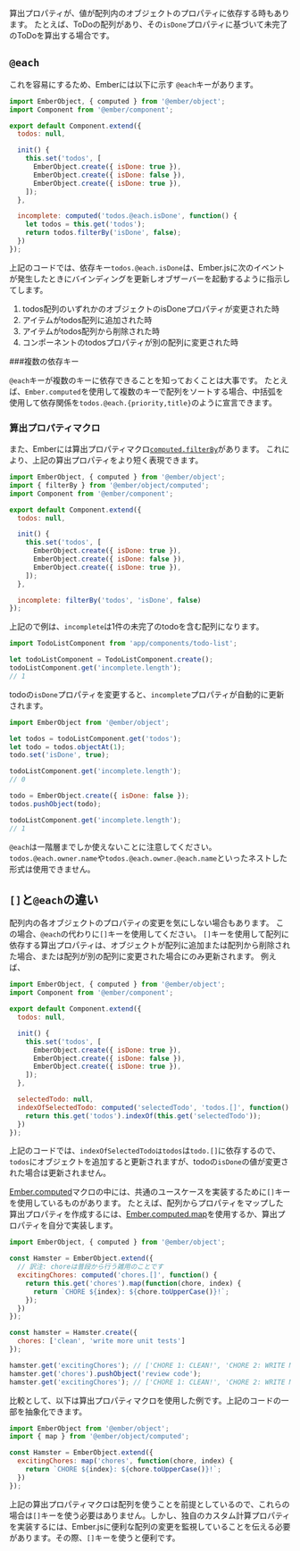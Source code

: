 <!--
Sometimes you have a computed property whose value depends on the properties of
items in an array. For example, you may have an array of todo items, and want
to calculate the incomplete todo's based on their `isDone` property.
-->

算出プロパティが、値が配列内のオブジェクトのプロパティに依存する時もあります。
たとえば、ToDoの配列があり、その`isDone`プロパティに基づいて未完了のToDoを算出する場合です。

## `@each`

<!--
To facilitate this, Ember provides the `@each` key illustrated below:
-->

これを容易にするため、Emberには以下に示す `@each`キーがあります。

```app/components/todo-list.js
import EmberObject, { computed } from '@ember/object';
import Component from '@ember/component';

export default Component.extend({
  todos: null,

  init() {
    this.set('todos', [
      EmberObject.create({ isDone: true }),
      EmberObject.create({ isDone: false }),
      EmberObject.create({ isDone: true }),
    ]);
  },

  incomplete: computed('todos.@each.isDone', function() {
    let todos = this.get('todos');
    return todos.filterBy('isDone', false);
  })
});
```

<!--
Here, the dependent key `todos.@each.isDone` instructs Ember.js to update bindings
and fire observers when any of the following events occurs:
-->

上記のコードでは、依存キー`todos.@each.isDone`は、Ember.jsに次のイベントが発生したときにバインディングを更新しオブザーバーを起動するように指示してします。

<!--
1. The `isDone` property of any of the objects in the `todos` array changes.
2. An item is added to the `todos` array.
3. An item is removed from the `todos` array.
4. The `todos` property of the component is changed to a different array.
-->

1. todos配列のいずれかのオブジェクトのisDoneプロパティが変更された時
2. アイテムがtodos配列に追加された時
3. アイテムがtodos配列から削除された時
4. コンポーネントのtodosプロパティが別の配列に変更された時

<!--
### Multiple Dependent Keys
-->

###複数の依存キー

<!--
It's important to note that the `@each` key can be dependent on more than one key.
For example, if you are using `Ember.computed` to sort an array by multiple keys,
you would declare the dependency with braces: `todos.@each.{priority,title}`
-->

`@each`キーが複数のキーに依存できることを知っておくことは大事です。
たとえば、`Ember.computed`を使用して複数のキーで配列をソートする場合、中括弧を使用して依存関係を`todos.@each.{priority,title}`のように宣言できます。

<!--
### Computed Property Macros
-->

### 算出プロパティマクロ

<!--
Ember also provides a computed property macro
[`computed.filterBy`](https://www.emberjs.com/api/ember/2.16/classes/@ember%2Fobject%2Fcomputed/methods/alias?anchor=filterBy&show=inherited%2Cprotected%2Cprivate%2Cdeprecated),
which is a shorter way of expressing the above computed property:
-->

また、Emberには算出プロパティマクロ[`computed.filterBy`](https://www.emberjs.com/api/ember/2.16/classes/@ember%2Fobject%2Fcomputed/methods/alias?anchor=filterBy&show=inherited%2Cprotected%2Cprivate%2Cdeprecated)があります。
これにより、上記の算出プロパティをより短く表現できます。

```app/components/todo-list.js
import EmberObject, { computed } from '@ember/object';
import { filterBy } from '@ember/object/computed';
import Component from '@ember/component';

export default Component.extend({
  todos: null,

  init() {
    this.set('todos', [
      EmberObject.create({ isDone: true }),
      EmberObject.create({ isDone: false }),
      EmberObject.create({ isDone: true }),
    ]);
  },

  incomplete: filterBy('todos', 'isDone', false)
});
```

<!--
In both of the examples above, `incomplete` is an array containing the single incomplete todo:
-->

上記ので例は、`incomplete`は1件の未完了のtodoを含む配列になります。

```javascript
import TodoListComponent from 'app/components/todo-list';

let todoListComponent = TodoListComponent.create();
todoListComponent.get('incomplete.length');
// 1
```

<!--
If we change the todo's `isDone` property, the `incomplete` property is updated
automatically:
-->

todoの`isDone`プロパティを変更すると、`incomplete`プロパティが自動的に更新されます。

```javascript
import EmberObject from '@ember/object';

let todos = todoListComponent.get('todos');
let todo = todos.objectAt(1);
todo.set('isDone', true);

todoListComponent.get('incomplete.length');
// 0

todo = EmberObject.create({ isDone: false });
todos.pushObject(todo);

todoListComponent.get('incomplete.length');
// 1
```

<!--
Note that `@each` only works one level deep. You cannot use nested forms like
`todos.@each.owner.name` or `todos.@each.owner.@each.name`.
-->

`@each`は一階層までしか使えないことに注意してください。
`todos.@each.owner.name`や`todos.@each.owner.@each.name`といったネストした形式は使用できません。

<!--
## `[]` vs `@each`
-->

## `[]`と`@each`の違い

<!--
Sometimes you don't care if properties of individual array items change. In this
case use the `[]` key instead of `@each`. Computed properties dependent on an array
using the `[]` key will only update if items are added to or removed from the array,
or if the array property is set to a different array. For example:
-->

配列内の各オブジェクトのプロパティの変更を気にしない場合もあります。
この場合、`@each`の代わりに`[]`キーを使用してください。
`[]`キーを使用して配列に依存する算出プロパティは、オブジェクトが配列に追加または配列から削除された場合、または配列が別の配列に変更された場合にのみ更新されます。
例えば、

```app/components/todo-list.js
import EmberObject, { computed } from '@ember/object';
import Component from '@ember/component';

export default Component.extend({
  todos: null,

  init() {
    this.set('todos', [
      EmberObject.create({ isDone: true }),
      EmberObject.create({ isDone: false }),
      EmberObject.create({ isDone: true }),
    ]);
  },

  selectedTodo: null,
  indexOfSelectedTodo: computed('selectedTodo', 'todos.[]', function() {
    return this.get('todos').indexOf(this.get('selectedTodo'));
  })
});
```

<!--
Here, `indexOfSelectedTodo` depends on `todos.[]`, so it will update if we add an item
to `todos`, but won't update if the value of `isDone` on a `todo` changes.
-->

上記のコードでは、`indexOfSelectedTodoはtodos`は`todo.[]`に依存するので、`todos`にオブジェクトを追加すると更新されますが、todoの`isDone`の値が変更された場合は更新されません。

<!--
Several of the [Ember.computed](https://www.emberjs.com/api/ember/2.16/classes/@ember%2Fobject%2Fcomputed) macros
utilize the `[]` key to implement common use-cases. For instance, to
create a computed property that mapped properties from an array, you could use
[Ember.computed.map](https://www.emberjs.com/api/ember/2.16/classes/@ember%2Fobject%2Fcomputed/methods/map?anchor=map)
or build the computed property yourself:
-->


[Ember.computed](https://www.emberjs.com/api/ember/2.16/classes/@ember%2Fobject%2Fcomputed)マクロの中には、共通のユースケースを実装するために`[]`キーを使用しているものがあります。
たとえば、配列からプロパティをマップした算出プロパティを作成するには、[Ember.computed.map](https://www.emberjs.com/api/ember/2.16/classes/@ember%2Fobject%2Fcomputed/methods/map?anchor=map)を使用するか、算出プロパティを自分で実装します。


<!--
```javascript
import EmberObject, { computed } from '@ember/object';

const Hamster = EmberObject.extend({
  excitingChores: computed('chores.[]', function() {
    return this.get('chores').map(function(chore, index) {
      return `CHORE ${index}: ${chore.toUpperCase()}!`;
    });
  })
});

const hamster = Hamster.create({
  chores: ['clean', 'write more unit tests']
});

hamster.get('excitingChores'); // ['CHORE 1: CLEAN!', 'CHORE 2: WRITE MORE UNIT TESTS!']
hamster.get('chores').pushObject('review code');
hamster.get('excitingChores'); // ['CHORE 1: CLEAN!', 'CHORE 2: WRITE MORE UNIT TESTS!', 'CHORE 3: REVIEW CODE!']
```
-->

```javascript
import EmberObject, { computed } from '@ember/object';

const Hamster = EmberObject.extend({
  // 訳注: choreは普段から行う雑用のことです
  excitingChores: computed('chores.[]', function() {
    return this.get('chores').map(function(chore, index) {
      return `CHORE ${index}: ${chore.toUpperCase()}!`;
    });
  })
});

const hamster = Hamster.create({
  chores: ['clean', 'write more unit tests']
});

hamster.get('excitingChores'); // ['CHORE 1: CLEAN!', 'CHORE 2: WRITE MORE UNIT TESTS!']
hamster.get('chores').pushObject('review code');
hamster.get('excitingChores'); // ['CHORE 1: CLEAN!', 'CHORE 2: WRITE MORE UNIT TESTS!', 'CHORE 3: REVIEW CODE!']
```

<!--
By comparison, using the computed macro abstracts some of this away:
-->

比較として、以下は算出プロパティマクロを使用した例です。上記のコードの一部を抽象化できます。

```javascript
import EmberObject from '@ember/object';
import { map } from '@ember/object/computed';

const Hamster = EmberObject.extend({
  excitingChores: map('chores', function(chore, index) {
    return `CHORE ${index}: ${chore.toUpperCase()}!`;
  })
});
```

<!--
The computed macros expect you to use an array, so there is no need to use the
`[]` key in these cases. However, building your own custom computed property
requires you to tell Ember.js that it is watching for array changes, which is
where the `[]` key comes in handy.
-->

上記の算出プロパティマクロは配列を使うことを前提としているので、これらの場合は`[]`キーを使う必要はありません。しかし、独自のカスタム計算プロパティを実装するには、Ember.jsに便利な配列の変更を監視していることを伝える必要があります。その際、`[]`キーを使うと便利です。
